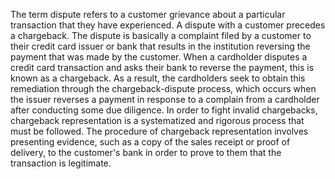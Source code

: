 The term dispute refers to a customer grievance about a particular transaction that they have experienced. A dispute with a customer precedes a chargeback. The dispute is basically a complaint filed by a customer to their credit card issuer or bank that results in the institution reversing the payment that was made by the customer.
When a cardholder disputes a credit card transaction and asks their bank to reverse the payment, this is known as a chargeback. As a result, the cardholders seek to obtain this remediation through the chargeback-dispute process, which occurs when the issuer reverses a payment in response to a complain from a cardholder after conducting some due diligence.
In order to fight invalid chargebacks, chargeback representation is a systematized and rigorous process that must be followed. The procedure of chargeback representation involves presenting evidence, such as a copy of the sales receipt or proof of delivery, to the customer's bank in order to prove to them that the transaction is legitimate.